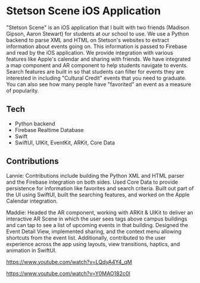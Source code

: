 # Stetson Scene iOS Application

"Stetson Scene" is an iOS application that I built with two friends (Madison Gipson, Aaron Stewart) for students at our school to use.  We use a Python backend to parse XML and HTML on Stetson's websites to extract information about events going on.  This information is passed to Firebase and read by the iOS application.  We provide integration with various features like Apple's calendar and sharing with friends.  We have integrated a map component and AR component to help students navigate to events.  Search features are built in so that students can filter for events they are interested in including "Cultural Credit" events that you need to graduate.  You can also see how many people have "favorited" an event as a measure of popularity.

## Tech
 - Python backend
 - Firebase Realtime Database
 - Swift
 - SwiftUI, UIKit, EventKit, ARKit, Core Data

## Contributions

Lannie: Contributions include building the Python XML and HTML parser and the Firebase integration on both sides.  Used Core Data to provide persistence for information like favorites and search criteria.  Built out part of the UI using SwiftUI, built the searching features, and worked on the Apple Calendar integration.

Maddie: Headed the AR component, working with ARKit & UIKit to deliver an interactive AR Scene in which the user sees tags above campus buildings and can tap to see a list of upcoming events in that building. Designed the Event Detail View, implemented sharing, and the context menu allowing shortcuts from the event list. Additionally, contributed to the user experience across the app using layouts, view transitions, haptics, and animation in SwiftUI.

https://www.youtube.com/watch?v=LQdyA4Y4_qM

https://www.youtube.com/watch?v=Y0MAO182c0I
